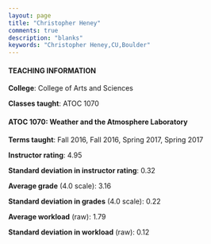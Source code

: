 ```yaml
---
layout: page
title: "Christopher Heney" 
comments: true
description: "blanks"
keywords: "Christopher Heney,CU,Boulder"
---
```

<head>
<script src="https://ajax.googleapis.com/ajax/libs/jquery/2.1.3/jquery.min.js"></script>
<script src="https://dl.dropboxusercontent.com/s/pc42nxpaw1ea4o9/highcharts.js?dl=0"></script>
<!-- <script src="../assets/js/highcharts.js"></script> -->
<style type="text/css">@font-face {
	font-family: "Bebas Neue";
	src: url(https://www.filehosting.org/file/details/544349/BebasNeue Regular.otf) format("opentype");
	}
	h1.Bebas { 
		font-family: "Bebas Neue", Verdana, Tahoma;
	}
</style>
</head>
	   
#### TEACHING INFORMATION

**College**: College of Arts and Sciences

**Classes taught**: ATOC 1070

#### ATOC 1070: Weather and the Atmosphere Laboratory

**Terms taught**: Fall 2016, Fall 2016, Spring 2017, Spring 2017

**Instructor rating**: 4.95

**Standard deviation in instructor rating**: 0.32

**Average grade** (4.0 scale): 3.16

**Standard deviation in grades** (4.0 scale): 0.22

**Average workload** (raw): 1.79

**Standard deviation in workload** (raw): 0.12

